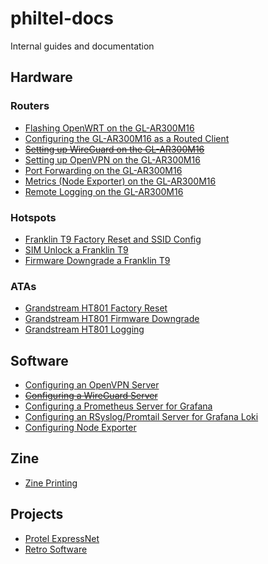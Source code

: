 # philtel-docs

Internal guides and documentation

## Hardware

### Routers

- [Flashing OpenWRT on the GL-AR300M16](hardware/routers/gl-ar300m16/0-gl-ar300m16-flashing-openwrt.md)
- [Configuring the GL-AR300M16 as a Routed Client](hardware/routers/gl-ar300m16/1-gl-ar300m16-routed-client.md)
- ~~[Setting up WireGuard on the GL-AR300M16](hardware/routers/gl-ar300m16/2-gl-ar300m16-wireguard-setup.md)~~
- [Setting up OpenVPN on the GL-AR300M16](hardware/routers/gl-ar300m16/2a-gl-ar300m16-openvpn-setup.md)
- [Port Forwarding on the GL-AR300M16](hardware/routers/gl-ar300m16/3-gl-ar300m16-port-forwarding.md)
- [Metrics (Node Exporter) on the GL-AR300M16](hardware/routers/gl-ar300m16/4-gl-ar300m16-metrics.md)
- [Remote Logging on the GL-AR300M16](hardware/routers/gl-ar300m16/5-gl-ar300m16-logging.md)

### Hotspots

- [Franklin T9 Factory Reset and SSID Config](hardware/hotspots/franklin-t9/0-franklin-t9-factory-reset-and-ssid.md)
- [SIM Unlock a Franklin T9](hardware/hotspots/franklin-t9/1-franklin-t9-sim-unlock.md)
- [Firmware Downgrade a Franklin T9](hardware/hotspots/franklin-t9/2-franklin-t9-firmware-downgrade.md)

### ATAs

- [Grandstream HT801 Factory Reset](hardware/atas/ht801/0-ht801-factory-reset.md)
- [Grandstream HT801 Firmware Downgrade](hardware/atas/ht801/1-ht801-firmware-downgrade.md)
- [Grandstream HT801 Logging](hardware/atas/ht801/2-ht801-logging.md)


## Software

- [Configuring an OpenVPN Server](software/openvpn-server.md)
- ~~[Configuring a WireGuard Server](software/wireguard-server.md)~~
- [Configuring a Prometheus Server for Grafana](software/prometheus-server.md)
- [Configuring an RSyslog/Promtail Server for Grafana Loki](software/promtail-server.md)
- [Configuring Node Exporter](software/node-exporter.md)

## Zine

- [Zine Printing](zine/zine-printing/zine-printing.md)


## Projects

- [Protel ExpressNet](projects/protel-expressnet/protel-expressnet.md)
- [Retro Software](projects/retro-software/retro-software.md)
